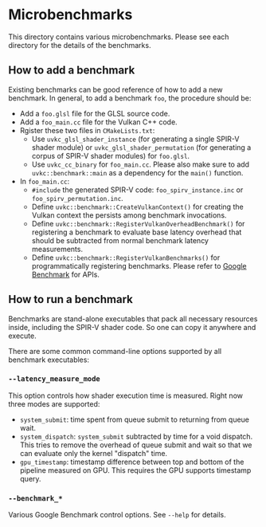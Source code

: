 # Microbenchmarks

This directory contains various microbenchmarks. Please see each directory
for the details of the benchmarks.

## How to add a benchmark

Existing benchmarks can be good reference of how to add a new benchmark.
In general, to add a benchmark `foo`, the procedure should be:

* Add a `foo.glsl` file for the GLSL source code.
* Add a `foo_main.cc` file for the Vulkan C++ code.
* Rgister these two files in `CMakeLists.txt`:
  * Use `uvkc_glsl_shader_instance` (for generating a single SPIR-V shader
    module) or `uvkc_glsl_shader_permutation` (for generating a corpus of
    SPIR-V shader modules) for `foo.glsl`.
  * Use `uvkc_cc_binary` for `foo_main.cc`. Please also make sure to add
    `uvkc::benchmark::main` as a dependency for the `main()` function.
* In `foo_main.cc`:
  * `#include` the generated SPIR-V code: `foo_spirv_instance.inc` or
    `foo_spirv_permutation.inc`.
  * Define `uvkc::benchmark::CreateVulkanContext()` for creating the Vulkan
    context the persists among benchmark invocations.
  * Define `uvkc::benchmark::RegisterVulkanOverheadBenchmark()` for registering
    a benchmark to evaluate base latency overhead that should be subtracted
    from normal benchmark latency measurements.
  * Define `uvkc::benchmark::RegisterVulkanBenchmarks()` for programmatically
    registering benchmarks. Please refer to
    [Google Benchmark](https://github.com/google/benchmark) for APIs.

## How to run a benchmark

Benchmarks are stand-alone executables that pack all necessary resources inside,
including the SPIR-V shader code. So one can copy it anywhere and execute.

There are some common command-line options supported by all benchmark
executables:

### `--latency_measure_mode`

This option controls how shader execution time is measured. Right now three
modes are supported:

* `system_submit`: time spent from queue submit to returning from queue wait.
* `system_dispatch`: `system_submit` subtracted by time for a void dispatch.
  This tries to remove the overhead of queue submit and wait so that we can
  evaluate only the kernel "dispatch" time.
* `gpu_timestamp`: timestamp difference between top and bottom of the pipeline
  measured on GPU. This requires the GPU supports timestamp query.

### `--benchmark_*`

Various Google Benchmark control options. See `--help` for details.
